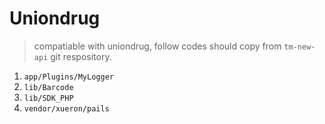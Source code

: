 # Uniondrug

> compatiable with uniondrug, follow codes should copy from `tm-new-api` git respository.

1. `app/Plugins/MyLogger`
1. `lib/Barcode`
1. `lib/SDK_PHP`
1. `vendor/xueron/pails`

